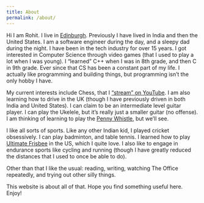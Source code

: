 ```yaml
---
title: About
permalink: /about/
---
```


Hi I am Rohit. I live in [Edinburgh](https://goo.gl/maps/t4zU45Pz7quYuzqFA). Previously I have lived in India and then the United States. I am a software engineer during the day, and a sleepy dad during the night. I have been in the tech industry for over 15 years. I got interested in Computer Science through video games (that I used to play a lot when I was young). I “learned” C++ when I was in 8th grade, and then C in 9th grade. Ever since that CS has been a constant part of my life. I actually like programming and building things, but programming isn’t the only hobby I have.

My current interests include Chess, that I [“stream” on YouTube](https://www.youtube.com/@chessforhumans). I am also learning how to drive in the UK (though I have previously driven in both India and United States). I can claim to be an intermediate level guitar player. I can play the Ukelele, but it’s really just a smaller guitar (no offense). I am thinking of learning to play the [Penny Whistle](https://en.wikipedia.org/wiki/Tin_whistle), but we’ll see. 

I like all sorts of sports. Like any other Indian kid, I played cricket obsessively. I can play badminton, and table tennis. I learned how to play [Ultimate Frisbee](https://www.catchthespirit.co.uk/ultimate) in the US, which I quite love. I also like to engage in endurance sports like cycling and running (though I have greatly reduced the distances that I used to once be able to do). 

Other than that I like the usual: reading, writing, watching The Office repeatedly, and trying out other silly things.

This website is about all of that. Hope you find something useful here. Enjoy!

